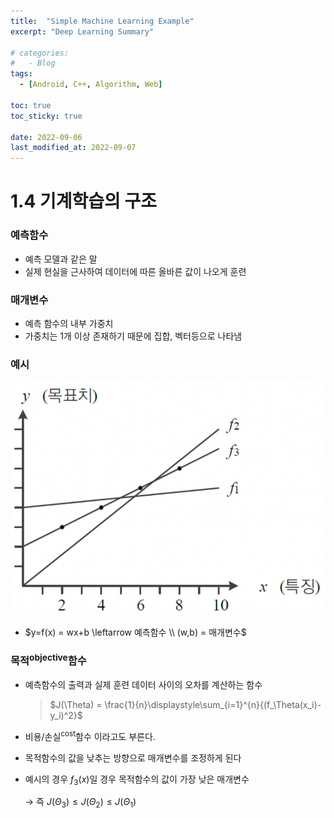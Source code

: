 ```yaml
---
title:  "Simple Machine Learning Example"
excerpt: "Deep Learning Summary"

# categories:
#   - Blog
tags:
  - [Android, C++, Algorithm, Web]

toc: true
toc_sticky: true
 
date: 2022-09-06
last_modified_at: 2022-09-07
---
```


# 1.4 기계학습의 구조

### 예측함수

- 예측 모델과 같은 말
- 실제 현실을 근사하여 데이터에 따른 올바른 값이 나오게 훈련

### 매개변수

- 예측 함수의 내부 가중치
- 가중치는 1개 이상 존재하기 때문에 집합, 벡터등으로 나타냄

### 예시

![선형회귀 예시](/assets/img/%EC%84%A0%ED%98%95%ED%9A%8C%EA%B7%80%20%EC%98%88%EC%8B%9C.png)

- $y=f(x) = wx+b \leftarrow 예측함수 \\ (w,b) = 매개변수$

### 목적<sup>objective</sup>함수

- 예측함수의 출력과 실제 훈련 데이터 사이의 오차를 계산하는 함수
  > $J(\Theta) = \frac{1}{n}\displaystyle\sum_{i=1}^{n}{(f_\Theta(x_i)-y_i)^2}$

- 비용/손실<sup>cost</sup>함수 이라고도 부른다.
- 목적함수의 값을 낮추는 방향으로 매개변수를 조정하게 된다
- 예시의 경우 $f_3(x)$일 경우 목적함수의 값이 가장 낮은 매개변수

  $\rightarrow$ 즉 $J({\Theta}_3) \le J({\Theta}_2) \le J({\Theta}_1)$